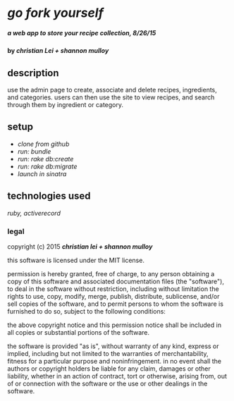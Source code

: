 # _go fork yourself_

##### _a web app to store your recipe collection, 8/26/15_

#### by _**christian Lei + shannon mulloy**_

## description

use the admin page to create, associate and delete recipes, ingredients, and categories. users can then use the site to view recipes, and search through them by ingredient or category.

## setup

* _clone from github_
* _run: bundle_
* _run: rake db:create_
* _run: rake db:migrate_
* _launch in sinatra_

## technologies used

_ruby, activerecord_

### legal

copyright (c) 2015 **_christian lei + shannon mulloy_**

this software is licensed under the MIT license.

permission is hereby granted, free of charge, to any person obtaining a copy
of this software and associated documentation files (the "software"), to deal
in the software without restriction, including without limitation the rights
to use, copy, modify, merge, publish, distribute, sublicense, and/or sell
copies of the software, and to permit persons to whom the software is
furnished to do so, subject to the following conditions:

the above copyright notice and this permission notice shall be included in
all copies or substantial portions of the software.

the software is provided "as is", without warranty of any kind, express or implied, including but not limited to the warranties of merchantability, fitness for a particular purpose and noninfringement. in no event shall the authors or copyright holders be liable for any claim, damages or other liability, whether in an action of contract, tort or otherwise, arising from, out of or connection with the software or the use or other dealings in the software.
